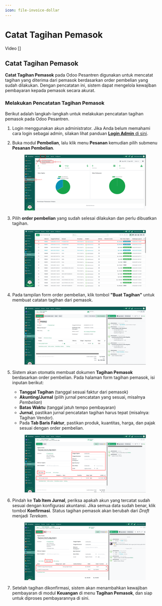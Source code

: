 ```yaml
---
icon: file-invoice-dollar
---
```


# Catat Tagihan Pemasok

Video \[]

## Catat Tagihan Pemasok

**Catat Tagihan Pemasok** pada Odoo Pesantren digunakan untuk mencatat tagihan yang diterima dari pemasok berdasarkan order pembelian yang sudah dilakukan. Dengan pencatatan ini, sistem dapat mengelola kewajiban pembayaran kepada pemasok secara akurat.

### Melakukan Pencatatan Tagihan Pemasok

Berikut adalah langkah-langkah untuk melakukan pencatatan tagihan pemasok pada Odoo Pesantren.

1. Login menggunakan akun administrator. Jika Anda belum memahami cara login sebagai admin, silakan lihat panduan [**Login Admin** di sini](../../panduan-login/login-admin.md).
2.  Buka modul **Pembelian**, lalu klik menu **Pesanan** kemudian pilih submenu **Pesanan Pembelian**.

    <figure><img src="../../.gitbook/assets/images-497.png" alt=""><figcaption></figcaption></figure>


3.  Pilih **order pembelian** yang sudah selesai dilakukan dan perlu dibuatkan tagihan.

    <figure><img src="../../.gitbook/assets/images-498 (1).png" alt=""><figcaption></figcaption></figure>


4.  Pada tampilan form order pembelian, klik tombol **"Buat Tagihan"** untuk membuat catatan tagihan dari pemasok.

    <figure><img src="../../.gitbook/assets/images-499.png" alt=""><figcaption></figcaption></figure>


5.  Sistem akan otomatis membuat dokumen **Tagihan Pemasok** berdasarkan order pembelian. Pada halaman form tagihan pemasok, isi inputan berikut:

    * **Tanggal Tagihan** (tanggal sesuai faktur dari pemasok)
    * **Akunting/Jurnal** (pilih jurnal pencatatan yang sesuai, misalnya _Pembelian_)
    * **Batas Waktu** (tanggal jatuh tempo pembayaran)
    * **Jurnal**, pastikan jurnal pencatatan tagihan harus tepat (misalnya: Tagihan Vendor).
    * Pada **Tab Baris Faktur**, pastikan produk, kuantitas, harga, dan pajak sesuai dengan order pembelian.

    <figure><img src="../../.gitbook/assets/images-500.png" alt=""><figcaption></figcaption></figure>


6.  Pindah ke **Tab Item Jurnal**, periksa apakah akun yang tercatat sudah sesuai dengan konfigurasi akuntansi. Jika semua data sudah benar, klik tombol **Konfirmasi**. Status tagihan pemasok akan berubah dari _Draft_ menjadi _Terekam_.

    <figure><img src="../../.gitbook/assets/images-501.png" alt=""><figcaption></figcaption></figure>


7. Setelah tagihan dikonfirmasi, sistem akan menambahkan kewajiban pembayaran di modul **Keuangan** di menu **Tagihan Pemasok**, dan siap untuk diproses pembayarannya di sini.
